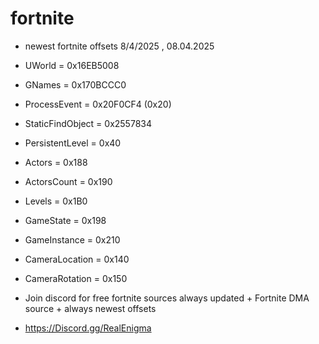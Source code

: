 # fortnite
- newest fortnite offsets 8/4/2025 , 08.04.2025

- UWorld           = 0x16EB5008
- GNames           = 0x170BCCC0
- ProcessEvent     = 0x20F0CF4 (0x20)
- StaticFindObject = 0x2557834
- PersistentLevel  = 0x40
- Actors           = 0x188
- ActorsCount      = 0x190
- Levels           = 0x1B0
- GameState        = 0x198
- GameInstance     = 0x210
- CameraLocation   = 0x140
- CameraRotation   = 0x150





- Join discord for free fortnite sources always updated + Fortnite DMA source + always newest offsets

- https://Discord.gg/RealEnigma
